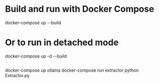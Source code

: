 # Build and run with Docker Compose
docker-compose up --build

# Or to run in detached mode
docker-compose up -d --build

##
docker-compose up ollama
docker-compose run extractor python Extractor.py
